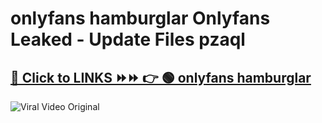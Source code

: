 
 # onlyfans hamburglar Onlyfans Leaked - Update Files pzaql

## <h2><a href="https://clipsfans.com/onlyfans_hamburglar&ref=git">🔗 Click to LINKS ⏩⏩ 👉 🟢 onlyfans hamburglar </a></h2>

<a href="https://clipsfans.com/onlyfans_hamburglar&ref=git" rel="nofollow" data-target="animated-image.originalLink"><img src="https://i.ibb.co.com/xMMVF88/686577567.gif" alt="Viral Video Original" style="max-width: 100%; display: inline-block;" data-target="animated-image.originalImage"></a>

